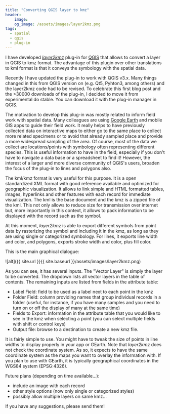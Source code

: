 ```yaml
---
title: "Converting QGIS layer to kmz"
header:
    image: 
    og_image: /assets/images/layer2kmz.png
tags: 
  - spatial
  - qgis
  - plug-in
---
```


I have developed [*layer2kmz*](https://github.com/ptarroso/layer2kmz) plug-in for [QGIS](https://www.qgis.org) that allows to convert a layer in QGIS to kmz format. The advantage of this plugin over other translations to kml format is that it conveys the symbology with the spatial data.

Recently I have updated the plug-in to work with QGIS v3.x. Many things changed in this from QGIS version on (e.g. Qt5, Pyhton3, among others) and the layer2kmz code had to be revised. To celebrate this first blog post and the >30000 downloads of the plug-in, I decided to move it from experimental do stable. You can download it with the plug-in manager in QGIS. 

The motivation to develop this plug-in was mostly related to inform field work with spatial data. Many colleagues are using [Google Earth](https://www.google.com/earth/) and mobile GIS apps to guide their field work. It really helps to have previously collected data on interactive maps to either go to the same place to collect more related specimens or to avoid that already sampled  place and provide a more widespread sampling of the area. Of course, most of the data we collect are locations/points with symbology often representing different species. This is useful information to have in the field, especially if you don't have to navigate a data base or a spreadsheet to find it! However, the interest of a larger and more diverse community of QGIS's users, broaden the focus of the plug-in to lines and polygons also. 

The kml/kmz format is very useful for this purpose. It is a open standardized XML format with good reference available and optimized for geographic visualization. It allows to link simple and HTML formatted tables, images, hyperlinks and other features with each record for immediate visualization. The kml is the base document and the kmz is a zipped file of the kml. This not only allows to reduce size for transmission over internet but, more importantly in this context, it allows to pack information to be displayed with the record such as the symbol.

At this moment, *layer2kmz* is able to export different symbols from point data by rasterizing the symbol and including it in the kmz, as long as they are using single or categorized symbology. For lines, it exports line width and color, and polygons, exports stroke width and color, plus fill color.

This is the main graphical dialogue:

![alt]({{ site.url }}{{ site.baseurl }}/assets/images/layer2kmz.png)

As you can see, it has several inputs. The "Vector Layer" is simply the layer to be converted. The dropdown lists all vector layers in the table of contents. The remaining inputs are listed from fields in the attribute table: 
- Label Field: field to be used as a label next to each point in the kmz
- Folder Field: column providing names that group individual records in a folder (useful, for instance, if you have many samples and you need to turn on or off the display of many at the same time)
- Fields to Export: information in the attribute table that you would like to see in the kmz when selecting a point (you can select multiple fields with shift or control keys)
- Output file: browse to a destination to create a new kmz file.

It is fairly simple to use. You might have to tweak the size of points in line widths to display properly in your app or GEarth. Note that *layer2kmz* does not check the coordinate system. As so, it expects to have the same coordinate system as the maps you want to overlay the information with. If you plan to use with GEarth, it is typically geographical coordinates in the WGS84 system (EPSG:4326). 

Future plans (depending on time available...):
- include an image with each record
- other style options (now only single or categorized styles)
- possibly allow multiple layers on same kmz...

If you have any suggestions, please send them!

